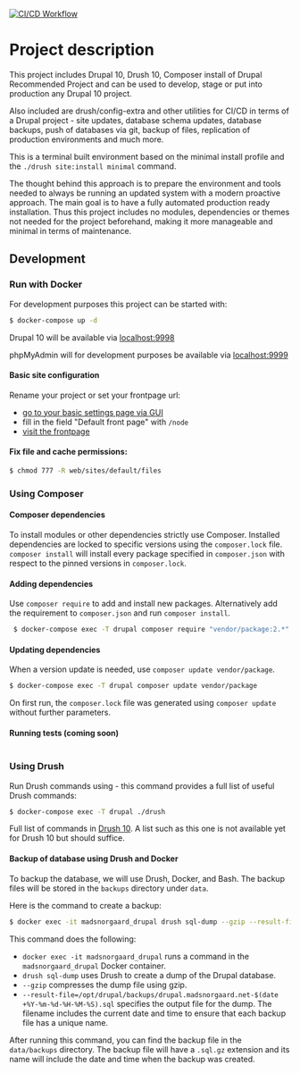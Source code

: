 [![CI/CD Workflow](https://github.com/madsnorgaard/drupal10_docker_composer_drush/actions/workflows/main.yml/badge.svg?branch=main)](https://github.com/madsnorgaard/drupal10_docker_composer_drush/actions/workflows/main.yml)

# Project description
This project includes Drupal 10, Drush 10, Composer install of Drupal Recommended Project and can be used to develop, stage or put into production any Drupal 10 project.

Also included are drush/config-extra and other utilities for CI/CD in terms of a Drupal project - site updates, database schema updates, database backups, push of databases via git, backup of files, replication of production environments and much more.

This is a terminal built environment based on the minimal install profile and the `./drush site:install minimal` command.

The thought behind this approach is to prepare the environment and tools needed to always be running an updated system with a modern proactive approach. The main goal is to have a fully automated production ready installation. Thus this project includes no modules, dependencies or themes not needed for the project beforehand, making it more manageable and minimal in terms of maintenance.

## Development


### Run with Docker

For development purposes this project can be started with:

   ```sh
   $ docker-compose up -d
   ```

Drupal 10 will be available via [localhost:9998](http://localhost:9998/)

phpMyAdmin will for development purposes be available via [localhost:9999](http://localhost:9999/)

#### Basic site configuration
Rename your project or set your frontpage url:

- [go to your basic settings page via GUI](http://localhost:9998/admin/config/system/site-information)
- fill in the field "Default front page" with `/node`
- [visit the frontpage](http://localhost:9998/)

#### Fix file and cache permissions:

   ```sh
   $ chmod 777 -R web/sites/default/files
   ```


### Using Composer

#### Composer dependencies

To install modules or other dependencies strictly use Composer. Installed dependencies are locked to specific versions using the `composer.lock` file. `composer install` will install every package specified in `composer.json` with respect to the pinned versions in `composer.lock`.

#### Adding dependencies

Use `composer require` to add and install new packages. Alternatively add the requirement to `composer.json` and run `composer install`.

   ```sh
    $ docker-compose exec -T drupal composer require "vendor/package:2.*"
   ```

#### Updating dependencies

When a version update is needed, use `composer update vendor/package`.

   ```sh
   $ docker-compose exec -T drupal composer update vendor/package
   ```

On first run, the `composer.lock` file was generated using `composer update` without further parameters.

#### Running tests (coming soon)

   ```sh

   ```


### Using Drush
Run Drush commands using - this command provides a full list of useful Drush commands:

   ```sh
   $ docker-compose exec -T drupal ./drush
   ```
Full list of commands in [Drush 10](https://drushcommands.com/drush-10x/). A list such as this one is not available yet for Drush 10 but should suffice.

#### Backup of database using Drush and Docker

To backup the database, we will use Drush, Docker, and Bash. The backup files will be stored in the `backups` directory under `data`.

Here is the command to create a backup:

   ```sh
   $ docker exec -it madsnorgaard_drupal drush sql-dump --gzip --result-file=/opt/drupal/backups/drupal.madsnorgaard.net-$(date +%Y-%m-%d-%H-%M-%S).sql
   ```

This command does the following:

- `docker exec -it madsnorgaard_drupal` runs a command in the `madsnorgaard_drupal` Docker container.
- `drush sql-dump` uses Drush to create a dump of the Drupal database.
- `--gzip` compresses the dump file using gzip.
- `--result-file=/opt/drupal/backups/drupal.madsnorgaard.net-$(date +%Y-%m-%d-%H-%M-%S).sql` specifies the output file for the dump. The filename includes the current date and time to ensure that each backup file has a unique name.

After running this command, you can find the backup file in the `data/backups` directory. The backup file will have a `.sql.gz` extension and its name will include the date and time when the backup was created.
